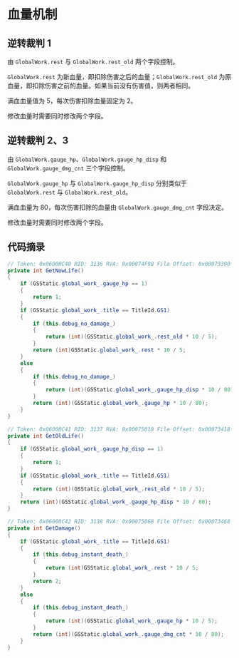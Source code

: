 # 血量机制
## 逆转裁判 1
由 `GlobalWork.rest` 与 `GlobalWork.rest_old` 两个字段控制。

`GlobalWork.rest` 为新血量，即扣除伤害之后的血量；`GlobalWork.rest_old` 为原血量，即扣除伤害之前的血量。如果当前没有伤害值，则两者相同。

满血血量值为 5，每次伤害扣除血量固定为 2。

修改血量时需要同时修改两个字段。

## 逆转裁判 2、3
由 `GlobalWork.gauge_hp`、`GlobalWork.gauge_hp_disp` 和 `GlobalWork.gauge_dmg_cnt` 三个字段控制。

`GlobalWork.gauge_hp` 与 `GlobalWork.gauge_hp_disp` 分别类似于 `GlobalWork.rest` 与 `GlobalWork.rest_old`。

满血血量为 80，每次伤害扣除的血量由 `GlobalWork.gauge_dmg_cnt` 字段决定。

修改血量时需要同时修改两个字段。

## 代码摘录
```cs
// Token: 0x06000C40 RID: 3136 RVA: 0x00074F90 File Offset: 0x00073390
private int GetNowLife()
{
    if (GSStatic.global_work_.gauge_hp == 1)
    {
        return 1;
    }
    if (GSStatic.global_work_.title == TitleId.GS1)
    {
        if (this.debug_no_damage_)
        {
            return (int)(GSStatic.global_work_.rest_old * 10 / 5);
        }
        return (int)GSStatic.global_work_.rest * 10 / 5;
    }
    else
    {
        if (this.debug_no_damage_)
        {
            return (int)(GSStatic.global_work_.gauge_hp_disp * 10 / 80);
        }
        return (int)(GSStatic.global_work_.gauge_hp * 10 / 80);
    }
}

// Token: 0x06000C41 RID: 3137 RVA: 0x00075018 File Offset: 0x00073418
private int GetOldLife()
{
    if (GSStatic.global_work_.gauge_hp_disp == 1)
    {
        return 1;
    }
    if (GSStatic.global_work_.title == TitleId.GS1)
    {
        return (int)(GSStatic.global_work_.rest_old * 10 / 5);
    }
    return (int)(GSStatic.global_work_.gauge_hp_disp * 10 / 80);
}

// Token: 0x06000C42 RID: 3138 RVA: 0x00075068 File Offset: 0x00073468
private int GetDamage()
{
    if (GSStatic.global_work_.title == TitleId.GS1)
    {
        if (this.debug_instant_death_)
        {
            return (int)GSStatic.global_work_.rest * 10 / 5;
        }
        return 2;
    }
    else
    {
        if (this.debug_instant_death_)
        {
            return (int)(GSStatic.global_work_.gauge_hp * 10 / 5);
        }
        return (int)(GSStatic.global_work_.gauge_dmg_cnt * 10 / 80);
    }
}
```